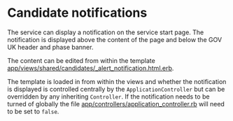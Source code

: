 # Candidate notifications

The service can display a notification on the service start page. The notification is displayed above the content of the page and below the GOV UK header and phase banner.

The content can be edited from within the template [app/views/shared/candidates/_alert_notification.html.erb](../app/views/shared/candidates/_alert_notification.html.erb).

The template is loaded in from within the views and whether the notification is displayed is controlled centrally by the `ApplicationController` but can be overridden by any inheriting `Controller`. If the notification needs to be turned of globally the file [app/controllers/application_controller.rb](../app/controllers/application_controller.rb#L37) will need to be set to `false`. 
